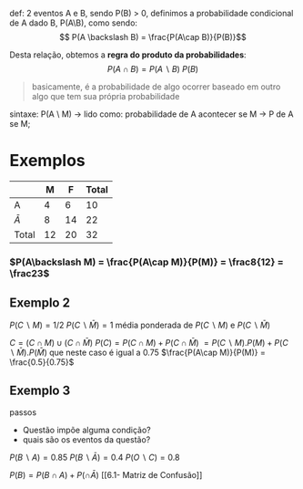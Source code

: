 def: 2 eventos A e B, sendo P(B) > 0, definimos a probabilidade condicional de A dado B, P(A\B), como sendo:
$$ P(A \backslash B) = \frac{P(A\cap B)}{P(B)}$$

Desta relação, obtemos a **regra do produto da probabilidades**:
$$P(A\cap B)= P(A\backslash B)\ P(B)$$

> basicamente, é a probabilidade de algo ocorrer baseado em outro algo que tem sua própria probabilidade

sintaxe: P(A \ M) -> lido como: probabilidade de A acontecer se M -> P de A se M;
# Exemplos

|          | M   | F   | Total |
| -------- | --- | --- | ----- |
| A        | 4   | 6   | 10    |
| $\bar A$ | 8   | 14  | 22    |
| Total    | 12  | 20  | 32    |
### $P(A\backslash M) = \frac{P(A\cap M)}{P(M)} = \frac8{12} = \frac23$

## Exemplo 2
$P(C\backslash M) = 1/2$
$P(C\backslash \bar M) = 1$
média ponderada de $P(C\backslash M)$ e $P(C\backslash \bar M)$

$C = (C\cap M)\cup (C\cap\bar M)$
$P(C) = P(C\cap M)+ P(C\cap \bar M)$
$= P(C\backslash M).P(M) + P(C\backslash\bar M).P(\bar M)$ que neste caso é igual a $0.75$
$\frac{P(A\cap M)}{P(M)} = \frac{0.5}{0.75}$

## Exemplo 3
passos
- Questão impõe alguma condição? 
- quais são os eventos da questão?

$P(B\backslash A) = 0.85$
$P(B\backslash\bar A) = 0.4$
$P(O\backslash C) = 0.8$

$P(B) = P(B\cap A) + P(\cap \bar A)$
[[6.1- Matriz de Confusão]]